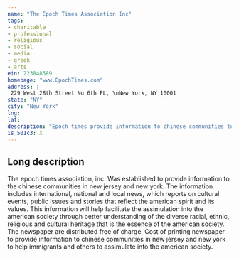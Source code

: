 ```yaml
---
name: "The Epoch Times Association Inc"
tags:
- charitable
- professional
- religious
- social
- media
- greek
- arts
ein: 223848589
homepage: "www.EpochTimes.com"
address: |
 229 West 28th Street No 6th FL, \nNew York, NY 10001
state: "NY"
city: "New York"
lng: 
lat: 
description: "Epoch times provide information to chinese communities to help immigrants assimulate into american society. "
is_501c3: X
---
```


## Long description

The epoch times association, inc. Was established to provide information to the chinese communities in new jersey and new york. The information includes international, national and local news, which reports on cultural events, public issues and stories that reflect the american spirit and its values. This information will help facilitate the assimulation into the american society through better understanding of the diverse racial, ethnic, religious and cultural heritage that is the essence of the american society. The newspaper are distributed free of charge. Cost of printing newspaper to provide information to chinese communities in new jersey and new york to help immigrants and others to assimulate into the american society. 
